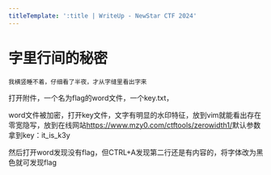 ```yaml
---
titleTemplate: ':title | WriteUp - NewStar CTF 2024'
---
```

# 字里行间的秘密

```Plaintext
我横竖睡不着，仔细看了半夜，才从字缝里看出字来
```

打开附件，一个名为flag的word文件，一个key.txt，

word文件被加密，打开key文件，文字有明显的水印特征，放到vim就能看出存在零宽隐写，放到在线网站<https://www.mzy0.com/ctftools/zerowidth1/>默认参数拿到key：it_is_k3y

然后打开word发现没有flag，但CTRL+A发现第二行还是有内容的，将字体改为黑色就可发现flag
